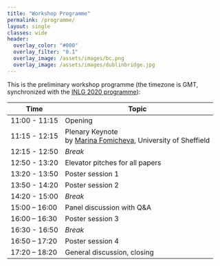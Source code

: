 ```yaml
---
title: "Workshop Programme"
permalink: /programme/
layout: single
classes: wide
header:
  overlay_color: "#000"
  overlay_filter: "0.1"
  overlay_image: /assets/images/bc.png
  overlay_image: /assets/images/dublinbridge.jpg
---
```


This is the preliminary workshop programme (the timezone is GMT, synchronized with the [INLG 2020 programme](https://www.inlg2020.org/programme)):

| Time          | Topic                                |
| ------------- | -------------------------------------|
| 11:00 - 11:15 | Opening                              |
| 11:15 - 12:15 | Plenary Keynote<br>by [Marina Fomicheva](https://www.sheffield.ac.uk/dcs/people/research-staff/marina-fomicheva), University of Sheffield  |
| 12:15 - 12:50 | *Break*                              | 
| 12:50 - 13:20 | Elevator pitches for all papers      |
| 13:20 - 13:50 | Poster session 1                     |
| 13:50 - 14:20 | Poster session 2                     |
| 14:20 - 15:00 | *Break*                              | 
| 15:00 – 16:00 | Panel discussion with Q&A            |
| 16:00 – 16:30 | Poster session 3                     |
| 16:30 - 16:50 | *Break*                              | 
| 16:50 – 17:20 | Poster session 4                     |
| 17:20 – 18:20 | General discussion, closing          |
